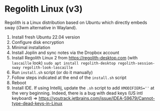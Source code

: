 # Regolith Linux (v3)

Regolith is a Linux distribution based on Ubuntu which directly embeds sway (i3wm alternative in Wayland).

1. Install fresh Ubuntu 22.04 version
  1. Configure disk encryption
  2. Minimal installation
2. Install Joplin and sync notes via the Dropbox account
3. Install Regolith Linux 2 from https://regolith-desktop.com (with `lascaille` look)
   `sudo apt install regolith-desktop regolith-session-sway regolith-look-lascaille`
4. Run `install.sh` script (or do it manually)
5. Follow steps indicated at the end of the `install.sh` script
6. Reboot
7. Install IDE. If using Intellij, update the `.sh` script to add `XMODIFIERS=''` at the very beginning. Indeed, there is a bug with dead keys (US intl keyboard) => https://youtrack.jetbrains.com/issue/IDEA-59679/Cannot-type-dead-keys-in-Linux

